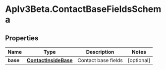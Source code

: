 # ApIv3Beta.ContactBaseFieldsSchema

## Properties

Name | Type | Description | Notes
------------ | ------------- | ------------- | -------------
**base** | [**ContactInsideBase**](ContactInsideBase.md) | Contact base fields | [optional] 


